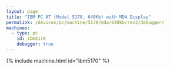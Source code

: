 ```yaml
---
layout: page
title: "IBM PC AT (Model 5170, 640Kb) with MDA Display"
permalink: /devices/pc/machine/5170/mda/640kb/rev3/debugger/
machines:
  - type: pc
    id: ibm5170
    debugger: true
---
```


{% include machine.html id="ibm5170" %}
